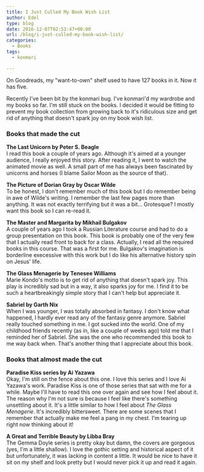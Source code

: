 ```yaml
---
title: I Just Culled My Book Wish List
author: Edel
type: blog
date: 2016-12-07T02:53:47+00:00
url: /blog/i-just-culled-my-book-wish-list/
categories:
  - Books
tags:
  - konmari

---
```

On Goodreads, my "want-to-own" shelf used to have 127 books in it. Now it has five.

Recently I've been bit by the konmari bug. I've konmari'd my wardrobe and my books so far. I'm still stuck on the books. I decided it would be fitting to prevent my book collection from growing back to it's ridiculous size and get rid of anything that doesn't spark joy on my book wish list.

### Books that made the cut

**The Last Unicorn by Peter S. Beagle**  
I read this book a couple of years ago. Although it's aimed at a younger audience, I really enjoyed this story. After reading it, I went to watch the animated movie as well. A small part of me has always been fascinated by unicorns and horses (I blame Sailor Moon as the source of that).

**The Picture of Dorian Gray by Oscar Wilde**  
To be honest, I don't remember much of this book but I do remember being in awe of Wilde's writing. I remember the last few pages more than anything. It was not exactly terrifying but it was a bit&#8230; Grotesque? I mostly want this book so I can re-read it.

**The Master and Margarita by Mikhail Bulgakov**  
A couple of years ago I took a Russian Literature course and had to do a group presentation on this book. This book is probably one of the very few that I actually read front to back for a class. Actually, I read all the required books in this course. That was a first for me. Bulgakov's imagination is borderline execessive with this work but I do like his alternative history spin on Jesus' life.

**The Glass Menagerie by Tenesee Williams**  
Marie Kondo's motto is to get rid of anything that doesn't spark joy. This play is incredibly sad but in a way, it also sparks joy for me. I find it to be such a heartbreakingly simple story that I can't help but appreciate it.

**Sabriel by Garth Nix**  
When I was younger, I was totally absorbed in fantasy. I don't know what happened, I hardly ever read any of the fantasy genre anymore. Sabriel really touched something in me. I got sucked into the world. One of my childhood friends recently (as in, like a couple of weeks ago) told me that I reminded her of Sabriel. She was the one who recommended this book to me way back when. That's another thing that I appreciate about this book.

### Books that almost made the cut

**Paradise Kiss series by Ai Yazawa**  
Okay, I'm still on the fence about this one. I love this series and I love Ai Yazawa's work. Paradise Kiss is one of those series that sat with me for a while. Maybe I'll have to read this one over again and see how I feel about it. The reason why I'm not sure is because I feel like there's something unsettling about it. It's a little similar to how I feel about _The Glass Menagerie_. It's incredibly bittersweet. There are some scenes that I remember that actually make me feel a pang in my chest. I'm tearing up right now thinking about it!

**A Great and Terrible Beauty by Libba Bray**  
The Gemma Doyle series is pretty okay but damn, the covers are gorgeous (yes, I'm a little shallow). I love the gothic setting and historical aspect of it but unfortunately, it was lacking in content a little. It would be nice to have it sit on my shelf and look pretty but I would never pick it up and read it again.


